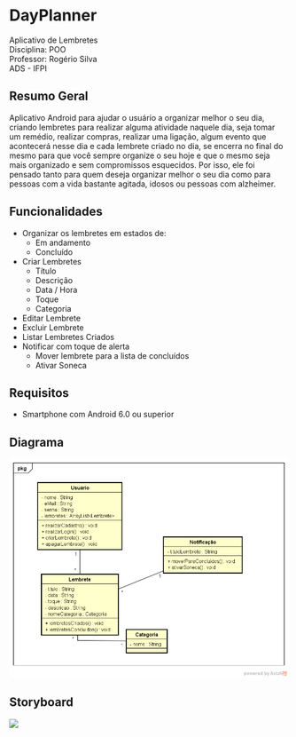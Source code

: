 # DayPlanner
Aplicativo de Lembretes <br />
Disciplina: POO <br />
Professor: Rogério Silva <br />
ADS - IFPI

## Resumo Geral
Aplicativo Android para ajudar o usuário a organizar melhor o seu dia, criando lembretes para realizar alguma atividade naquele dia, seja tomar um remédio, realizar compras, realizar uma ligação, algum evento que acontecerá nesse dia e cada lembrete criado no dia, se encerra no final do mesmo para que você sempre organize o seu hoje e que o mesmo seja mais organizado e sem compromissos esquecidos. Por isso, ele foi pensado tanto para quem deseja organizar melhor o seu dia como para pessoas com a vida bastante agitada, idosos ou pessoas com alzheimer.

## Funcionalidades
- Organizar os lembretes em estados de:
  - Em andamento
  - Concluído
- Criar Lembretes
  - Título
  - Descrição
  - Data / Hora
  - Toque
  - Categoria
- Editar Lembrete
- Excluir Lembrete
- Listar Lembretes Criados
- Notificar com toque de alerta
  - Mover lembrete para a lista de concluídos
  - Ativar Soneca

## Requisitos
- Smartphone com Android 6.0 ou superior
  
## Diagrama
<img src="diagrama_classe_projetoPOO.png" />

## Storyboard
<img src="Artefatos do Projeto/Storyboard.PNG" />
